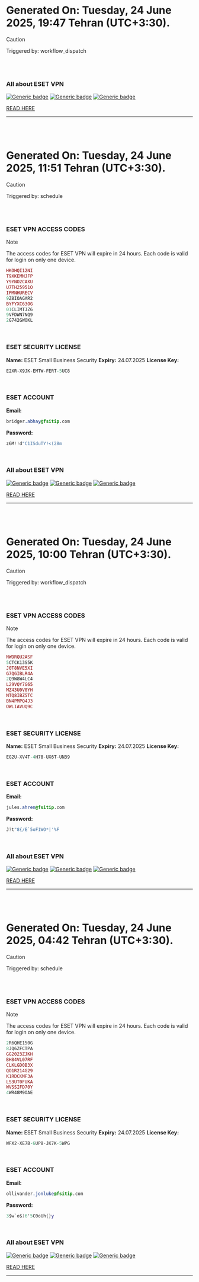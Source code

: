 # Generated On: Tuesday, 24 June 2025, 19:47 Tehran (UTC+3:30).

> [!CAUTION]
> Triggered by: workflow_dispatch

<br><br>

### All about ESET VPN


[![Generic badge](https://img.shields.io/badge/Download-Android-green.svg)](https://play.google.com/store/apps/details?id=com.eset.vpn)
[![Generic badge](https://img.shields.io/badge/Download-ios-white.svg)](https://apps.apple.com/us/app/eset-vpn/id6463002278)
[![Generic badge](https://img.shields.io/badge/Download-windows-blue.svg)](https://download.eset.com/com/eset/apps/home/vpn/windows/latest/eset_vpn_installer.exe)
  

[READ HERE](https://t.me/EsetvpnLicense)

---

<br><br>

# Generated On: Tuesday, 24 June 2025, 11:51 Tehran (UTC+3:30).

> [!CAUTION]
> Triggered by: schedule

<br><br>

### ESET VPN ACCESS CODES

> [!NOTE]
> The access codes for ESET VPN will expire in 24 hours.
> Each code is valid for login on only one device.

```ruby
HKOHQI12NI
T9XKEMNJFP
Y9YNO2CAXU
U7TH25951O
IPMNHURECV
9Z8IOAGAR2
BYFYXC63OG
01CLIMTJZ6
9VFDWN7NQ9
2G742GWOKL
```

<br>

### ESET SECURITY LICENSE

**Name:** ESET Small Business Security
**Expiry:** 24.07.2025
**License Key:**

```POV-Ray SDL
E2XR-X9JK-EMTW-FERT-5UC8
```

<br>

### ESET ACCOUNT

**Email:**

```CSS
bridger.abhay@fsitip.com
```

**Password:**

```POV-Ray SDL
z6M!!d"C1ISduTY!<(28m
```

<br>

### All about ESET VPN


[![Generic badge](https://img.shields.io/badge/Download-Android-green.svg)](https://play.google.com/store/apps/details?id=com.eset.vpn)
[![Generic badge](https://img.shields.io/badge/Download-ios-white.svg)](https://apps.apple.com/us/app/eset-vpn/id6463002278)
[![Generic badge](https://img.shields.io/badge/Download-windows-blue.svg)](https://download.eset.com/com/eset/apps/home/vpn/windows/latest/eset_vpn_installer.exe)
  

[READ HERE](https://t.me/EsetvpnLicense)

---

<br><br>

# Generated On: Tuesday, 24 June 2025, 10:00 Tehran (UTC+3:30).

> [!CAUTION]
> Triggered by: workflow_dispatch

<br><br>

### ESET VPN ACCESS CODES

> [!NOTE]
> The access codes for ESET VPN will expire in 24 hours.
> Each code is valid for login on only one device.

```ruby
NWDRQU2ASF
5CTCK13S5K
J0T8NVE5XI
G7QGIBLR4A
2Q9W8W4LC4
L29VQY7G65
MZ43U0V0YH
NTQ8IBZ5TC
BN4PMPQ4J3
OWLIAVUQ9C
```

<br>

### ESET SECURITY LICENSE

**Name:** ESET Small Business Security
**Expiry:** 24.07.2025
**License Key:**

```POV-Ray SDL
EG2U-XV4T-4H78-UX6T-UN39
```

<br>

### ESET ACCOUNT

**Email:**

```CSS
jules.ahren@fsitip.com
```

**Password:**

```POV-Ray SDL
J?t"8{/E`5oF1WO*|'%F
```

<br>

### All about ESET VPN


[![Generic badge](https://img.shields.io/badge/Download-Android-green.svg)](https://play.google.com/store/apps/details?id=com.eset.vpn)
[![Generic badge](https://img.shields.io/badge/Download-ios-white.svg)](https://apps.apple.com/us/app/eset-vpn/id6463002278)
[![Generic badge](https://img.shields.io/badge/Download-windows-blue.svg)](https://download.eset.com/com/eset/apps/home/vpn/windows/latest/eset_vpn_installer.exe)
  

[READ HERE](https://t.me/EsetvpnLicense)

---

<br><br>

# Generated On: Tuesday, 24 June 2025, 04:42 Tehran (UTC+3:30).

> [!CAUTION]
> Triggered by: schedule

<br><br>

### ESET VPN ACCESS CODES

> [!NOTE]
> The access codes for ESET VPN will expire in 24 hours.
> Each code is valid for login on only one device.

```ruby
2R6QHE150G
8JQ6ZFCTPA
GG2023ZJKH
BH84VL07RF
CLKLGD0B3X
QO1R214G29
K1RDCKMF3A
LS3UT0FUKA
WVSSIFD70Y
4WR48M9OAE
```

<br>

### ESET SECURITY LICENSE

**Name:** ESET Small Business Security
**Expiry:** 24.07.2025
**License Key:**

```POV-Ray SDL
WFX2-XE7B-6UP8-JK7K-5WPG
```

<br>

### ESET ACCOUNT

**Email:**

```CSS
ollivander.jonluke@fsitip.com
```

**Password:**

```POV-Ray SDL
3$w`o$)6'5C0oUh{}y
```

<br>

### All about ESET VPN


[![Generic badge](https://img.shields.io/badge/Download-Android-green.svg)](https://play.google.com/store/apps/details?id=com.eset.vpn)
[![Generic badge](https://img.shields.io/badge/Download-ios-white.svg)](https://apps.apple.com/us/app/eset-vpn/id6463002278)
[![Generic badge](https://img.shields.io/badge/Download-windows-blue.svg)](https://download.eset.com/com/eset/apps/home/vpn/windows/latest/eset_vpn_installer.exe)
  

[READ HERE](https://t.me/EsetvpnLicense)

---

<br><br>

